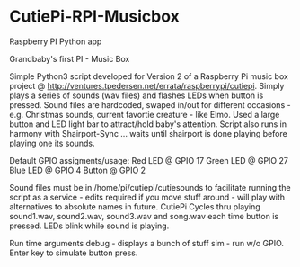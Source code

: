 # CutiePi-RPI-Musicbox
Raspberry PI Python app 

Grandbaby's first PI - Music Box

Simple Python3 script developed for Version 2 of a Raspberry Pi music box project @ http://ventures.tpedersen.net/errata/raspberrypi/cutiepi.  Simply plays a series of sounds (wav files) and flashes LEDs when button is pressed.  Sound files are hardcoded, swaped in/out for different occasions - e.g. Christmas sounds, current favortie creature - like Elmo.  Used a large button and LED light bar to attract/hold baby's attention.  Script also runs in harmony with Shairport-Sync ... waits until shairport is done playing before playing one its sounds.

Default GPIO assigments/usage:
Red LED @ GPIO 17 
Green LED @ GPIO 27 
Blue LED @ GPIO 4
Button @ GPIO 2

Sound files must be in /home/pi/cutiepi/cutiesounds to facilitate running the script as a service - edits required if you move stuff around - will play with alternatives to absolute names in future.  CutiePi Cycles thru playing sound1.wav, sound2.wav, sound3.wav and song.wav each time button is pressed.  LEDs blink while sound is playing.

Run time arguments
debug - displays a bunch of stuff
sim - run w/o GPIO.  Enter key to simulate button press. 


